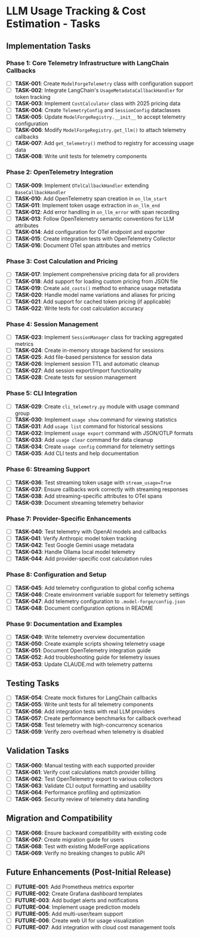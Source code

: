 # LLM Usage Tracking & Cost Estimation - Tasks

## Implementation Tasks

### Phase 1: Core Telemetry Infrastructure with LangChain Callbacks

- [ ] **TASK-001**: Create `ModelForgeTelemetry` class with configuration support
- [ ] **TASK-002**: Integrate LangChain's `UsageMetadataCallbackHandler` for token tracking
- [ ] **TASK-003**: Implement `CostCalculator` class with 2025 pricing data
- [ ] **TASK-004**: Create `TelemetryConfig` and `SessionConfig` dataclasses
- [ ] **TASK-005**: Update `ModelForgeRegistry.__init__` to accept telemetry configuration
- [ ] **TASK-006**: Modify `ModelForgeRegistry.get_llm()` to attach telemetry callbacks
- [ ] **TASK-007**: Add `get_telemetry()` method to registry for accessing usage data
- [ ] **TASK-008**: Write unit tests for telemetry components

### Phase 2: OpenTelemetry Integration

- [ ] **TASK-009**: Implement `OTelCallbackHandler` extending `BaseCallbackHandler`
- [ ] **TASK-010**: Add OpenTelemetry span creation in `on_llm_start`
- [ ] **TASK-011**: Implement token usage extraction in `on_llm_end`
- [ ] **TASK-012**: Add error handling in `on_llm_error` with span recording
- [ ] **TASK-013**: Follow OpenTelemetry semantic conventions for LLM attributes
- [ ] **TASK-014**: Add configuration for OTel endpoint and exporter
- [ ] **TASK-015**: Create integration tests with OpenTelemetry Collector
- [ ] **TASK-016**: Document OTel span attributes and metrics

### Phase 3: Cost Calculation and Pricing

- [ ] **TASK-017**: Implement comprehensive pricing data for all providers
- [ ] **TASK-018**: Add support for loading custom pricing from JSON file
- [ ] **TASK-019**: Create `add_costs()` method to enhance usage metadata
- [ ] **TASK-020**: Handle model name variations and aliases for pricing
- [ ] **TASK-021**: Add support for cached token pricing (if applicable)
- [ ] **TASK-022**: Write tests for cost calculation accuracy

### Phase 4: Session Management

- [ ] **TASK-023**: Implement `SessionManager` class for tracking aggregated metrics
- [ ] **TASK-024**: Create in-memory storage backend for sessions
- [ ] **TASK-025**: Add file-based persistence for session data
- [ ] **TASK-026**: Implement session TTL and automatic cleanup
- [ ] **TASK-027**: Add session export/import functionality
- [ ] **TASK-028**: Create tests for session management

### Phase 5: CLI Integration

- [ ] **TASK-029**: Create `cli_telemetry.py` module with usage command group
- [ ] **TASK-030**: Implement `usage show` command for viewing statistics
- [ ] **TASK-031**: Add `usage list` command for historical sessions
- [ ] **TASK-032**: Implement `usage export` command with JSON/OTLP formats
- [ ] **TASK-033**: Add `usage clear` command for data cleanup
- [ ] **TASK-034**: Create `usage config` command for telemetry settings
- [ ] **TASK-035**: Add CLI tests and help documentation

### Phase 6: Streaming Support

- [ ] **TASK-036**: Test streaming token usage with `stream_usage=True`
- [ ] **TASK-037**: Ensure callbacks work correctly with streaming responses
- [ ] **TASK-038**: Add streaming-specific attributes to OTel spans
- [ ] **TASK-039**: Document streaming telemetry behavior

### Phase 7: Provider-Specific Enhancements

- [ ] **TASK-040**: Test telemetry with OpenAI models and callbacks
- [ ] **TASK-041**: Verify Anthropic model token tracking
- [ ] **TASK-042**: Test Google Gemini usage metadata
- [ ] **TASK-043**: Handle Ollama local model telemetry
- [ ] **TASK-044**: Add provider-specific cost calculation rules

### Phase 8: Configuration and Setup

- [ ] **TASK-045**: Add telemetry configuration to global config schema
- [ ] **TASK-046**: Create environment variable support for telemetry settings
- [ ] **TASK-047**: Add telemetry configuration to `.model-forge/config.json`
- [ ] **TASK-048**: Document configuration options in README

### Phase 9: Documentation and Examples

- [ ] **TASK-049**: Write telemetry overview documentation
- [ ] **TASK-050**: Create example scripts showing telemetry usage
- [ ] **TASK-051**: Document OpenTelemetry integration guide
- [ ] **TASK-052**: Add troubleshooting guide for telemetry issues
- [ ] **TASK-053**: Update CLAUDE.md with telemetry patterns

## Testing Tasks

- [ ] **TASK-054**: Create mock fixtures for LangChain callbacks
- [ ] **TASK-055**: Write unit tests for all telemetry components
- [ ] **TASK-056**: Add integration tests with real LLM providers
- [ ] **TASK-057**: Create performance benchmarks for callback overhead
- [ ] **TASK-058**: Test telemetry with high-concurrency scenarios
- [ ] **TASK-059**: Verify zero overhead when telemetry is disabled

## Validation Tasks

- [ ] **TASK-060**: Manual testing with each supported provider
- [ ] **TASK-061**: Verify cost calculations match provider billing
- [ ] **TASK-062**: Test OpenTelemetry export to various collectors
- [ ] **TASK-063**: Validate CLI output formatting and usability
- [ ] **TASK-064**: Performance profiling and optimization
- [ ] **TASK-065**: Security review of telemetry data handling

## Migration and Compatibility

- [ ] **TASK-066**: Ensure backward compatibility with existing code
- [ ] **TASK-067**: Create migration guide for users
- [ ] **TASK-068**: Test with existing ModelForge applications
- [ ] **TASK-069**: Verify no breaking changes to public API

## Future Enhancements (Post-Initial Release)

- [ ] **FUTURE-001**: Add Prometheus metrics exporter
- [ ] **FUTURE-002**: Create Grafana dashboard templates
- [ ] **FUTURE-003**: Add budget alerts and notifications
- [ ] **FUTURE-004**: Implement usage prediction models
- [ ] **FUTURE-005**: Add multi-user/team support
- [ ] **FUTURE-006**: Create web UI for usage visualization
- [ ] **FUTURE-007**: Add integration with cloud cost management tools
